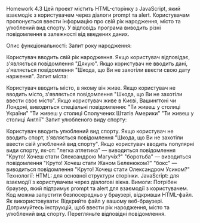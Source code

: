 Homework 4.3 Цей проект містить HTML-сторінку з JavaScript, який взаємодіє з користувачем через діалоги prompt та alert. Користувачам пропонується ввести інформацію про свій рік народження, місто та улюблений вид спорту. У відповідь програма виводить різні повідомлення в залежності від введених даних.

Опис функціональності: Запит року народження:

Користувач вводить свій рік народження. Якщо користувач відповідає, з'являється повідомлення "Дякую". Якщо користувач не вводить дані, з'являється повідомлення "Шкода, що Ви не захотіли ввести свою дату нарження". Запит міста:

Користувач вводить місто, в якому він живе. Якщо користувач не вводить місто, з'являється повідомлення "Шкода, що Ви не захотіли ввести своє місто". Якщо користувач живе в Києві, Вашингтоні чи Лондоні, виводяться спеціальні повідомлення: "Ти живеш у столиці України" "Ти живеш у столиці Сполучених Штатів Америки" "Ти живеш у столиці Англії" Запит улюбленого виду спорту:

Користувач вводить улюблений вид спорту. Якщо користувач не вводить спорт, з'являється повідомлення "Шкода, що Ви не захотіли ввести свій улюблений вид спорту". Якщо користувач вводить популярні види спорту, як-от: "легка атлетика" — виводиться повідомлення "Круто! Хочеш стати Олександрою Магучіх?" "боротьба" — виводиться повідомлення "Круто! Хочеш стати Жаном Беленюком?" "бокс" — виводиться повідомлення "Круто! Хочеш стати Олександром Усиком?" Технології: HTML: для основної структури сторінки. JavaScript: для взаємодії з користувачем через діалогові вікна. Вимоги: Потрібен браузер, який підтримує prompt та alert для взаємодії з користувачем. Код можна запустити безпосередньо у браузері, відкривши HTML-файл. Як використовувати: Відкрийте файл у вашому веб-браузері. Дотримуйтесь інструкцій, щоб ввести рік народження, місто та улюблений вид спорту. Перегляньте відповідні повідомлення.
